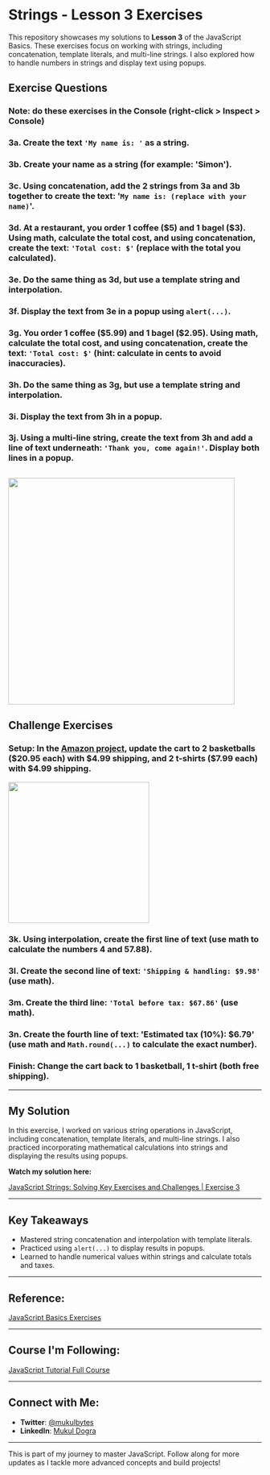 # Strings - Lesson 3 Exercises

This repository showcases my solutions to **Lesson 3** of the JavaScript Basics. These exercises focus on working with strings, including concatenation, template literals, and multi-line strings. I also explored how to handle numbers in strings and display text using popups.

## Exercise Questions

### Note: do these exercises in the Console (right-click > Inspect > Console)

### 3a. Create the text `'My name is: '` as a string.

### 3b. Create your name as a string (for example: 'Simon').

### 3c. Using concatenation, add the 2 strings from 3a and 3b together to create the text: '`My name is: (replace with your name)`'.

### 3d. At a restaurant, you order 1 coffee (&dollar;5) and 1 bagel (&dollar;3). Using math, calculate the total cost, and using concatenation, create the text: `'Total cost: $'` (replace with the total you calculated).

### 3e. Do the same thing as 3d, but use a template string and interpolation.

### 3f. Display the text from 3e in a popup using `alert(...)`.

### 3g. You order 1 coffee (&dollar;5.99) and 1 bagel (&dollar;2.95). Using math, calculate the total cost, and using concatenation, create the text: `'Total cost: $'` (hint: calculate in cents to avoid inaccuracies).

### 3h. Do the same thing as 3g, but use a template string and interpolation.

### 3i. Display the text from 3h in a popup.

### 3j. Using a multi-line string, create the text from 3h and add a line of text underneath: `'Thank you, come again!'`. Display both lines in a popup.

<!-- ![Exercise 3j](https://i.imgur.com/VtoxYmF.png) -->

## <img src="https://i.imgur.com/VtoxYmF.png" width=450px>

## Challenge Exercises

### Setup: In the [Amazon project](https://supersimple.dev/projects/amazon/), update the cart to 2 basketballs (&dollar;20.95 each) with &dollar;4.99 shipping, and 2 t-shirts (&dollar;7.99 each) with &dollar;4.99 shipping.

<!-- ![Challenge Exercise](https://i.imgur.com/O7ltn0z.png) -->
<img src = "https://i.imgur.com/O7ltn0z.png" width=280px>

### 3k. Using interpolation, create the first line of text (use math to calculate the numbers 4 and 57.88).

### 3l. Create the second line of text: `'Shipping & handling: $9.98'` (use math).

### 3m. Create the third line: `'Total before tax: $67.86'` (use math).

### 3n. Create the fourth line of text: 'Estimated tax (10%): &dollar;6.79' (use math and `Math.round(...)` to calculate the exact number).

### Finish: Change the cart back to 1 basketball, 1 t-shirt (both free shipping).

---

## My Solution

In this exercise, I worked on various string operations in JavaScript, including concatenation, template literals, and multi-line strings. I also practiced incorporating mathematical calculations into strings and displaying the results using popups.

**Watch my solution here:**

[JavaScript Strings: Solving Key Exercises and Challenges | Exercise 3](https://youtu.be/vRMdpZYsoCg)

---

## Key Takeaways

- Mastered string concatenation and interpolation with template literals.
- Practiced using `alert(...)` to display results in popups.
- Learned to handle numerical values within strings and calculate totals and taxes.

---

## Reference:

[JavaScript Basics Exercises](https://github.com/SuperSimpleDev/javascript-course/tree/main/1-exercise-solutions/lesson-03)

---

## Course I'm Following:

[JavaScript Tutorial Full Course](https://www.youtube.com/watch?v=EerdGm-ehJQ)

---

## Connect with Me:

- **Twitter**: [@mukulbytes](https://x.com/mukulbytes)
- **LinkedIn**: [Mukul Dogra](https://www.linkedin.com/in/mukul-dogra-520345307/)

---

This is part of my journey to master JavaScript. Follow along for more updates as I tackle more advanced concepts and build projects!
